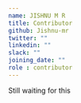 ```yaml
---
name: JISHNU M R
title: Contributor
github: Jishnu-mr
twitter: ""
linkedin: ""
slack: ""
joining_date: ""
role : contributor
---
```


Still waiting for this
